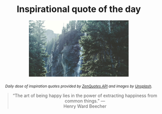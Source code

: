
<div align="center">

# Inspirational quote of the day

<img src="./data/photo.jpeg" alt="Beautiful nature photo" width="320" height="180">

<sub><i>Daily dose of inspiration quotes provided by [ZenQuotes API](https://zenquotes.io/) and images by [Unsplash](https://unsplash.com/).</i></sub>


<blockquote>&ldquo;The art of being happy lies in the power of extracting happiness from common things.&rdquo; &mdash; <footer>Henry Ward Beecher</footer></blockquote>

</div>
